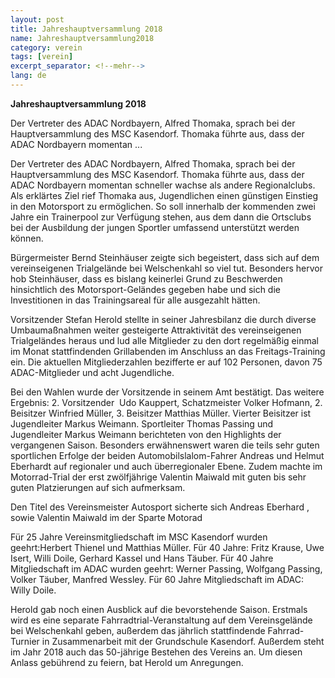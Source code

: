 ```yaml
---
layout: post
title: Jahreshauptversammlung 2018
name: Jahreshauptversammlung2018
category: verein
tags: [verein]
excerpt_separator: <!--mehr-->
lang: de
---
```


**Jahreshauptversammlung 2018**

Der Vertreter des ADAC Nordbayern, Alfred Thomaka, sprach bei der Hauptversammlung des MSC Kasendorf. 
Thomaka führte aus, dass der ADAC Nordbayern momentan ... 

<!--mehr-->
Der Vertreter des ADAC Nordbayern, Alfred Thomaka, sprach bei der Hauptversammlung des MSC Kasendorf. Thomaka führte aus, dass der ADAC Nordbayern momentan schneller wachse als andere Regionalclubs. Als erklärtes Ziel rief Thomaka aus, Jugendlichen einen günstigen Einstieg in den Motorsport zu ermöglichen. So soll innerhalb der kommenden zwei Jahre ein Trainerpool zur Verfügung stehen, aus dem dann die Ortsclubs bei der Ausbildung der jungen Sportler umfassend unterstützt werden können.

Bürgermeister Bernd Steinhäuser zeigte sich begeistert, dass sich auf dem vereinseigenen Trialgelände bei Welschenkahl so viel tut. Besonders hervor hob Steinhäuser, dass es bislang keinerlei Grund zu Beschwerden hinsichtlich des Motorsport-Geländes gegeben habe und sich die Investitionen in das Trainingsareal für alle ausgezahlt hätten. 

Vorsitzender Stefan Herold stellte in seiner Jahresbilanz die durch diverse Umbaumaßnahmen weiter gesteigerte Attraktivität des vereinseigenen Trialgeländes heraus und lud alle Mitglieder zu den dort regelmäßig einmal im Monat stattfindenden Grillabenden im Anschluss an das Freitags-Training ein. Die aktuellen Mitgliederzahlen bezifferte er auf 102 Personen, davon 75 ADAC-Mitglieder und acht Jugendliche.

Bei den Wahlen wurde der Vorsitzende in seinem Amt bestätigt. Das weitere Ergebnis: 2. Vorsitzender  Udo Kauppert, Schatzmeister Volker Hofmann, 2. Beisitzer Winfried Müller, 3. Beisitzer Matthias Müller. Vierter Beisitzer ist Jugendleiter Markus Weimann.
Sportleiter Thomas Passing und Jugendleiter Markus Weimann berichteten von den Highlights der vergangenen Saison. Besonders erwähnenswert waren die teils sehr guten sportlichen Erfolge der beiden Automobilslalom-Fahrer Andreas und Helmut Eberhardt auf regionaler und auch überregionaler Ebene. Zudem machte im Motorrad-Trial der erst zwölfjährige Valentin Maiwald mit guten bis sehr guten Platzierungen auf sich aufmerksam.

Den Titel des Vereinsmeister Autosport sicherte sich Andreas Eberhard , sowie Valentin Maiwald im der Sparte Motorad

Für 25 Jahre Vereinsmitgliedschaft im MSC Kasendorf wurden geehrt:Herbert Thienel und Matthias Müller. Für 40 Jahre: Fritz Krause, Uwe Isert, Willi Doile, Gerhard Kassel und Hans Täuber. Für 40 Jahre Mitgliedschaft im ADAC wurden geehrt: Werner Passing, Wolfgang Passing, Volker Täuber, Manfred Wessley. Für 60 Jahre Mitgliedschaft im ADAC: Willy Doile.

Herold gab noch einen Ausblick auf die bevorstehende Saison. Erstmals wird es eine separate Fahrradtrial-Veranstaltung auf dem Vereinsgelände bei Welschenkahl geben, außerdem das jährlich stattfindende Fahrrad-Turnier in Zusammenarbeit mit der Grundschule Kasendorf. Außerdem steht im Jahr 2018 auch das 50-jährige Bestehen des Vereins an. Um diesen Anlass gebührend zu feiern, bat Herold um Anregungen.


